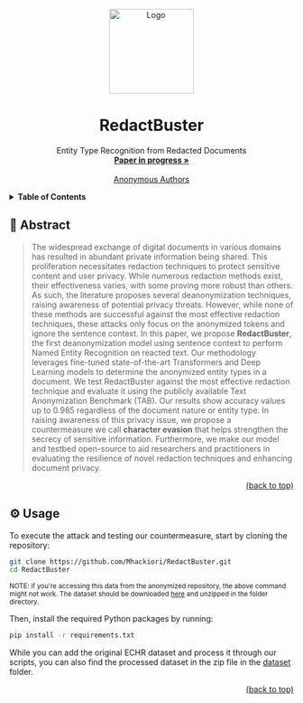 <div id="top"></div>
<!-- PROJECT LOGO -->
<br />
<div align="center">
  <a href="https://github.com/Mhackiori/RedactBuster">
    <img src="https://i.postimg.cc/qq2hX7xt/Redact-Buster.png" alt="Logo" width="150" height="150">
  </a>

  <h1 align="center">RedactBuster</h1>

  <p align="center">
     Entity Type Recognition from Redacted Documents
    <br />
    <a href="https://github.com/Mhackiori/RedactBuster"><strong>Paper in progress »</strong></a>
    <br />
    <br />
    <a href="">Anonymous Authors</a>
  </p>
</div>

<!-- TABLE OF CONTENTS -->
<details>
  <summary><strong>Table of Contents</strong></summary>
  <ol>
    <li>
      <a href="#abstract">Abstract</a>
    </li>
    <li>
      <a href="#usage">Usage</a>
    </li>
    <li>
  </ol>
</details>

<div id="abstract"></div>

## 🧩 Abstract

>The widespread exchange of digital documents in various domains has resulted in abundant private information being shared. This proliferation necessitates redaction techniques to protect sensitive content and user privacy. While numerous redaction methods exist, their effectiveness varies, with some proving more robust than others. As such, the literature proposes several deanonymization techniques, raising awareness of potential privacy threats. However, while none of these methods are successful against the most effective redaction techniques, these attacks only focus on the anonymized tokens and ignore the sentence context. In this paper, we propose **RedactBuster**, the first deanonymization model using sentence context to perform Named Entity Recognition on reacted text. Our methodology leverages fine-tuned state-of-the-art Transformers and Deep Learning models to determine the anonymized entity types in a document. We test RedactBuster against the most effective redaction technique and evaluate it using the publicly available Text Anonymization Benchmark (TAB). Our results show accuracy values up to 0.985 regardless of the document nature or entity type. In raising awareness of this privacy issue, we propose a countermeasure we call **character evasion** that helps strengthen the secrecy of sensitive information. Furthermore, we make our model and testbed open-source to aid researchers and practitioners in evaluating the resilience of novel redaction techniques and enhancing document privacy.

<p align="right"><a href="#top">(back to top)</a></p>
<div id="usage"></div>

## ⚙️ Usage

To execute the attack and testing our countermeasure, start by cloning the repository:

```bash
git clone https://github.com/Mhackiori/RedactBuster.git
cd RedactBuster
```
<sup>NOTE: if you're accessing this data from the anonymized repository, the above command might not work. The dataset should be downloaded [here](https://figshare.com/s/594107d662643b21dbf2) and unzipped in the folder directory.</sup>

Then, install the required Python packages by running:

```bash
pip install -r requirements.txt
```

While you can add the original ECHR dataset and process it through our scripts, you can also find the processed dataset in the zip file in the [dataset](https://github.com/Mhackiori/RedactBuster/tree/main/dataset) folder.

<p align="right"><a href="#top">(back to top)</a></p>
